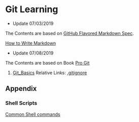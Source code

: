 # Git Learning


* Update 07/03/2019

The Contents are based on [GitHub Flavored Markdown Spec](https://github.github.com/gfm/).

[How to Write Markdown](Markdown.md)

* Update 07/08/2019

The Contents are based on Book [Pro Git](https://progit2.s3.amazonaws.com/en/2016-03-22-f3531/progit-en.1084.pdf)

  1. [Git_Basics](Git_Basics.git)
     Relative Links: [.gitignore](https://github.com/github/gitignore)

## Appendix
### Shell Scripts
[Common Shell commands](Shell_commands.sh)
